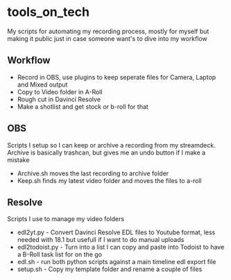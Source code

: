 # tools_on_tech
My scripts for automating my recording process, mostly for myself but making it public just in case someone want's to dive into my workflow

## Workflow

- Record in OBS, use plugins to keep seperate files for Camera, Laptop and Mixed output
- Copy to Video folder in A-Roll
- Rough cut in Davinci Resolve
- Make a shotlist and get stock or b-roll for that

## OBS
Scripts I setup so I can keep or archive a recording from my streamdeck.
Archive is basically trashcan, but gives me an undo button if I make a mistake

- Archive.sh moves the last recording to archive folder
- Keep.sh finds my latest video folder and moves the files to a-roll

## Resolve
Scripts I use to manage my video folders

- edl2yt.py - Convert Davinci Resolve EDL files to Youtube format, less needed with 18.1 but usefull if I want to do manual uploads
- edl2todoist.py - Turn into a list I can copy and paste into Todoist to have a B-Roll task list for on the go 
- edl.sh - run both python scripts against a main timeline edl export file
- setup.sh - Copy my template folder and rename a couple of files

